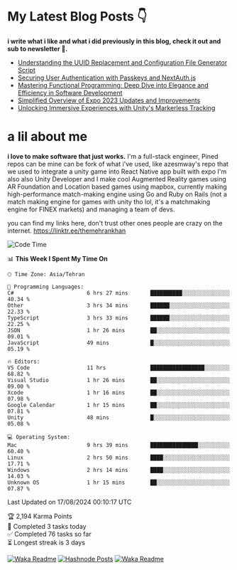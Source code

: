 # My Latest Blog Posts 👇
**i write what i like and what i did previously in this blog, check it out and sub to newsletter 🫡.**

<!-- HASHNODE_BLOG:START -->
- [Understanding the UUID Replacement and Configuration File Generator Script](https://themehrankhan.hashnode.dev/understanding-the-uuid-replacement-and-configuration-file-generator-script)
- [Securing User Authentication with Passkeys and NextAuth.js](https://themehrankhan.hashnode.dev/securing-user-authentication-with-passkeys-and-nextauthjs)
- [Mastering Functional Programming: Deep Dive into Elegance and Efficiency in Software Development](https://themehrankhan.hashnode.dev/mastering-functional-programming-deep-dive-into-elegance-and-efficiency-in-software-development)
- [Simplified Overview of Expo 2023 Updates and Improvements](https://themehrankhan.hashnode.dev/expo-2023-updates-and-features-summary)
- [Unlocking Immersive Experiences with Unity's Markerless Tracking](https://themehrankhan.hashnode.dev/unlocking-immersive-experiences-with-unitys-markerless-tracking)

<!-- HASHNODE_BLOG:END -->

# a lil about me
**i love to make  software that just works.**
I'm a full-stack engineer, Pined repos can be mine can be fork of what i've used, like azesmway's repo that we used to integrate a unity game into React Native app built with expo I'm also also Unity Developer and I make cool Augmented Reality games using AR Foundation and Location based games using mapbox, currently making high-performance match-making engine using Go and Ruby on Rails (not a match making engine for games with unity tho lol, it's a matchmaking engine for FINEX markets) and managing a team of devs.

you can find my links here, don't trust other ones people are crazy on the internet.
https://linktr.ee/themehrankhan

<!--START_SECTION:waka-->
![Code Time](http://img.shields.io/badge/Code%20Time-591%20hrs%2020%20mins-blue)

📊 **This Week I Spent My Time On** 

```text
🕑︎ Time Zone: Asia/Tehran

💬 Programming Languages: 
C#                       6 hrs 27 mins       ██████████░░░░░░░░░░░░░░░   40.34 % 
Other                    3 hrs 34 mins       ██████░░░░░░░░░░░░░░░░░░░   22.33 % 
TypeScript               3 hrs 33 mins       ██████░░░░░░░░░░░░░░░░░░░   22.25 % 
JSON                     1 hr 26 mins        ██░░░░░░░░░░░░░░░░░░░░░░░   09.01 % 
JavaScript               49 mins             █░░░░░░░░░░░░░░░░░░░░░░░░   05.19 % 

🔥 Editors: 
VS Code                  11 hrs              █████████████████░░░░░░░░   68.82 % 
Visual Studio            1 hr 26 mins        ██░░░░░░░░░░░░░░░░░░░░░░░   09.00 % 
Xcode                    1 hr 16 mins        ██░░░░░░░░░░░░░░░░░░░░░░░   07.98 % 
Google Calendar          1 hr 15 mins        ██░░░░░░░░░░░░░░░░░░░░░░░   07.81 % 
Unity                    48 mins             █░░░░░░░░░░░░░░░░░░░░░░░░   05.08 % 

💻 Operating System: 
Mac                      9 hrs 39 mins       ███████████████░░░░░░░░░░   60.40 % 
Linux                    2 hrs 50 mins       ████░░░░░░░░░░░░░░░░░░░░░   17.71 % 
Windows                  2 hrs 14 mins       ████░░░░░░░░░░░░░░░░░░░░░   14.03 % 
Unknown OS               1 hr 15 mins        ██░░░░░░░░░░░░░░░░░░░░░░░   07.87 % 
```


 Last Updated on 17/08/2024 00:10:17 UTC
<!--END_SECTION:waka-->

<!-- TODO-IST:START -->
🏆  2,194 Karma Points           
🌸  Completed 3 tasks today           
✅  Completed 76 tasks so far           
⏳  Longest streak is 3 days
<!-- TODO-IST:END -->

[![Waka Readme](https://github.com/TheMehranKhan/themehrankhan/actions/workflows/main.yml/badge.svg)](https://github.com/TheMehranKhan/themehrankhan/actions/workflows/main.yml)
[![Hashnode Posts](https://github.com/TheMehranKhan/themehrankhan/actions/workflows/hashnode.yml/badge.svg)](https://github.com/TheMehranKhan/themehrankhan/actions/workflows/hashnode.yml)
[![Waka Readme](https://github.com/TheMehranKhan/themehrankhan/actions/workflows/waka.yml/badge.svg)](https://github.com/TheMehranKhan/themehrankhan/actions/workflows/waka.yml)
